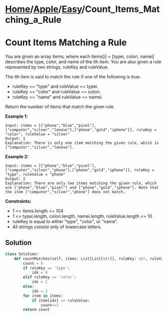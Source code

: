 # [Home](./../..)/[Apple](./..)/[Easy](./)/Count_Items_Matching_a_Rule
<h1>Count Items Matching a Rule</h1>

<p>
You are given an array items, where each items[i] = [typei, colori, namei] describes the type, color, and name of the ith item. You are also given a rule represented by two strings, ruleKey and ruleValue.
</p>
<p>
The ith item is said to match the rule if one of the following is true:
</p>

- ruleKey == "type" and ruleValue == typei.
- ruleKey == "color" and ruleValue == colori.
- ruleKey == "name" and ruleValue == namei.

<p>
Return the number of items that match the given rule.
</p>

<b>Example 1:</b>

    Input: items = [["phone","blue","pixel"],["computer","silver","lenovo"],["phone","gold","iphone"]], ruleKey = "color", ruleValue = "silver"
    Output: 1
    Explanation: There is only one item matching the given rule, which is ["computer","silver","lenovo"].

<b>Example 2:</b>

    Input: items = [["phone","blue","pixel"],["computer","silver","phone"],["phone","gold","iphone"]], ruleKey = "type", ruleValue = "phone"
    Output: 2
    Explanation: There are only two items matching the given rule, which are ["phone","blue","pixel"] and ["phone","gold","iphone"]. Note that the item ["computer","silver","phone"] does not match.

<b>Constraints:</b>

- 1 <= items.length <= 104
- 1 <= typei.length, colori.length, namei.length, ruleValue.length <= 10
- ruleKey is equal to either "type", "color", or "name".
- All strings consist only of lowercase letters.

<h2>Solution</h2>

```python
class Solution:
    def countMatches(self, items: List[List[str]], ruleKey: str, ruleValue: str) -> int:
        count = 0
        if ruleKey == 'type':
            idx = 0
        elif ruleKey == 'color':
            idx = 1 
        else:
            idx = 2
        for item in items:
            if item[idx] == ruleValue:
                count+=1
        return count
```
